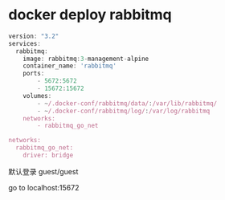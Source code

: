 # docker deploy rabbitmq

```jsx
version: "3.2"
services:
  rabbitmq:
    image: rabbitmq:3-management-alpine
    container_name: 'rabbitmq'
    ports:
        - 5672:5672
        - 15672:15672
    volumes:
        - ~/.docker-conf/rabbitmq/data/:/var/lib/rabbitmq/
        - ~/.docker-conf/rabbitmq/log/:/var/log/rabbitmq
    networks:
        - rabbitmq_go_net

networks:
  rabbitmq_go_net:
    driver: bridge
```

默认登录 guest/guest

go to localhost:15672